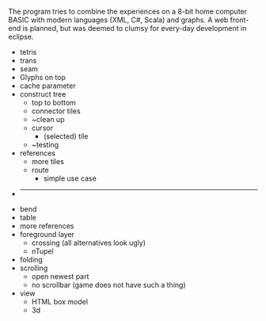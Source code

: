 The program tries to combine the experiences on a 8-bit home computer BASIC with modern languages (XML, C#, Scala) and graphs. A web front-end is planned, but was deemed to clumsy for every-day development in eclipse.

* tetris
* trans
* seam
* Glyphs on top
* cache parameter
* construct tree
	* top to bottom
	* connector tiles
	* ~clean up
	* cursor
		* (selected) tile
	* ~testing
* references
	* more tiles
	* route
		* simple use case
* ----
* bend
* table
* more references
* foreground layer
	*	crossing (all alternatives look ugly)
	*	nTupel
* folding
* scrolling
	*	open newest part
	*	no scrollbar (game does not have such a thing)
* view
	*	HTML box model
	*	3d
